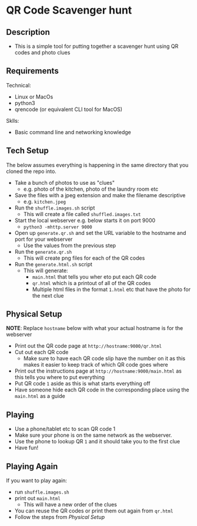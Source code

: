 # QR Code Scavenger hunt

## Description

* This is a simple tool for putting together a scavenger hunt using QR codes and photo clues

## Requirements

Technical:

* Linux or MacOs
* python3
* qrencode (or equivalent CLI tool for MacOS)

Sklls:

* Basic command line and networking knowledge
  
## Tech Setup

The below assumes everything is happening in the same directory that you cloned the repo into.

* Take a bunch of photos to use as "clues"
    * e.g. photo of the kitchen, photo of the laundry room etc
* Save the files with a jpeg extension and make the filename descriptive 
    * e.g. `kitchen.jpeg`
* Run the `shuffle.images.sh` script
    * This will create a file called `shuffled.images.txt`
* Start the local webserver e.g. below starts it on port 9000
    * `python3 -mhttp.server 9000`
* Open up `generate.qr.sh` and set the URL variable to the hostname and port for your webserver
    * Use the values from the previous step
* Run the `generate.qr.sh`
    * This will create png files for each of the QR codes
* Run the `generate.html.sh` script
    * This will generate:
        * `main.html` that tells you wher eto put each QR code
        * `qr.html` which is a printout of all of the QR codes
        * Multiple html files in the format `1.html` etc that have the photo for the next clue


## Physical Setup

**NOTE**: Replace `hostname` below with what your actual hostname is for the webserver

* Print out the QR code page at `http://hostname:9000/qr.html`
* Cut out each QR code
    * Make sure to have each QR code slip have the number on it as this makes it easier to keep track of which QR code goes where
* Print out the instructions page at `http://hostname:9000/main.html` as this tells you where to put everything
* Put QR code `1` aside as this is what starts everything off
* Have someone hide each QR code in the corresponding place using the `main.html` as a guide

## Playing

* Use a phone/tablet etc to scan QR code 1
* Make sure your phone is on the same network as the webserver. 
* Use the phone to lookup QR `1` and it should take you to the first clue
* Have fun!

## Playing Again

If you want to play again:

* run `shuffle.images.sh`
* print out `main.html`
    * This will have a new order of the clues
* You can reuse the QR codes or print them out again from `qr.html`
* Follow the steps from *Physical Setup*
